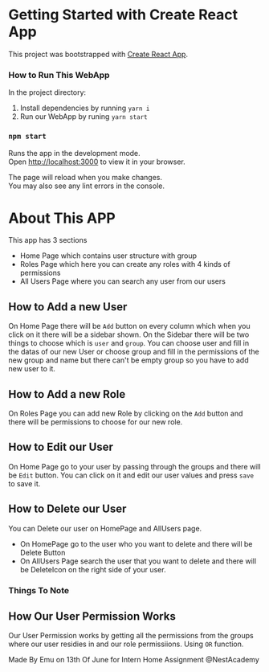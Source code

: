 # Getting Started with Create React App

This project was bootstrapped with [Create React App](https://github.com/facebook/create-react-app).

### How to Run This WebApp

In the project directory:
1. Install dependencies by running `yarn i`
2. Run our WebApp by runing `yarn start`

### `npm start`

Runs the app in the development mode.\
Open [http://localhost:3000](http://localhost:3000) to view it in your browser.

The page will reload when you make changes.\
You may also see any lint errors in the console.

# About This APP

This app has 3 sections
 - Home Page which contains user structure with group
 - Roles Page which here you can create any roles with 4 kinds of permissions
 - All Users Page where you can search any user from our users

## How to Add a new User

On Home Page there will be `Add` button on every column which when you click on it there will be a sidebar shown. On the Sidebar there will be two things to choose which is `user` and `group`. You can choose user and fill in the datas of our new User or choose group and fill in the permissions of the new group and name but there can't be empty group so you have to add new user to it.

## How to Add a new Role

On Roles Page you can add new Role by clicking on the `Add` button and there will be permissions to choose for our new role.

## How to Edit our User

On Home Page go to your user by passing through the groups and there will be `Edit` button. You can click on it and edit our user values and press `save` to save it.

## How to Delete our User

You can Delete our user on HomePage and AllUsers page.
  - On HomePage go to the user who you want to delete and there will be Delete Button
  - On AllUsers Page search the user that you want to delete and there will be DeleteIcon on the right side of your user.

### Things To Note

## How Our User Permission Works

Our User Permission works by getting all the permissions from the groups where our user residies in and our role permissiions. Using `OR` function.



Made By Emu on 13th Of June for Intern Home Assignment @NestAcademy
